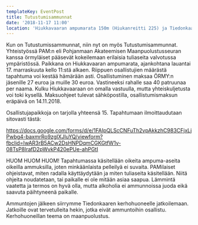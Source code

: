```yaml
---
templateKey: EventPost
title: Tutustumisammunnat
date: '2018-11-17 11:00'
location: 'Hiukkavaaran ampumarata 150m (Hiukanreitti 225) ja Tiedonkaari 6:n'
---
```

Kun on Tutustumissammunnat, niin nyt on myös Tutustumisammunnat. Yhteistyössä PAM:n eli Pohjanmaan Akateemisen Maanpuolustusseuran kanssa örmyläiset pääsevät kokeilemaan erilaisia tuliaseita valvotussa ympäristössä. Paikkana on Hiukkavaaran ampumarata, ajankohtana lauantai 17. marraskuuta kello 11:stä alkaen. Riippuen osallistujien määrästä tapahtuma voi kestää hämärään asti. Osallistuminen maksaa ÖRMY:n jäsenille 27 euroa ja muille 30 euroa. Vastineeksi rahalle saa 40 patruunaa per naama. Kulku Hiukkavaaraan on omalla vastuulla, mutta yhteiskuljetusta voi toki kysellä. Maksuohjeet tulevat sähköpostilla, osallistumismaksun eräpäivä on 14.11.2018.



Osallistujapaikkoja on tarjolla yhteensä 15. Tapahtumaan ilmoittaudutaan sitovasti tästä: 

https://docs.google.com/forms/d/e/1FAIpQLScCNFuTh2vpAkkzhC983CFjxLjPwbg4-baxmrRo9zgIXJluYQ/viewform?fbclid=IwAR3rB5ACw2DsHNPDqmCGKGtfW1v-08TsP8lrafD2pWvkP420ePUe-ahPGtI



HUOM HUOM HUOM! Tapahtumassa käsitellään oikeita ampuma-aseita oikeilla ammuksilla, joten minkäänlaista pelleilyä ei suvaita. PAMilaiset ohjeistavat, miten radalla käyttäydytään ja miten tuliaseita käsitellään. Niitä ohjeita noudatetaan, tai paikalle ei ole mitään asiaa saapua. Lämmintä vaatetta ja termos on hyvä olla, mutta alkoholia ei ammunnoissa juoda eikä saavuta päihtyneenä paikalle.

Ammuntojen jälkeen siirrymme Tiedonkaaren kerhohuoneelle jatkoilemaan. Jatkoille ovat tervetulleita hekin, jotka eivät ammuntoihin osallistu. Kerhohuoneillan teema on maanpuolustus.
